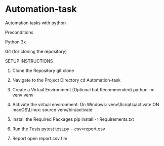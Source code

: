 # Automation-task
Automation tasks with python

Preconditions

Python 3x

Git (for cloning the repository)

SETUP INSTRUCTIONS

1. Clone the Repository
    git clone <repositry-url>

2. Navigate to the Project Directory
    cd Automation-task 

3. Create a Virtual Environment (Optional but Recommended)
    python -m venv venv

4. Activate the virtual environment:
    On Windows:
        venv\Scripts\activate
    ON macOS\Linux:
        source venv/bin/activate
5. Install the Required Packages
    pip install -r Requirements.txt

6. Run the Tests
    pytest test.py --csv=report.csv

7. Report
    open report.csv file